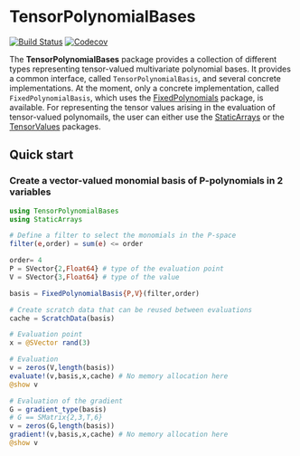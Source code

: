 # TensorPolynomialBases

[![Build Status](https://travis-ci.com/gridap/TensorPolynomialBases.jl.svg?branch=master)](https://travis-ci.com/gridap/TensorPolynomialBases.jl)
[![Codecov](https://codecov.io/gh/gridap/TensorPolynomialBases.jl/branch/master/graph/badge.svg)](https://codecov.io/gh/gridap/TensorPolynomialBases.jl)

The **TensorPolynomialBases** package provides a collection of different types representing tensor-valued multivariate polynomial bases. It provides a common interface, called `TensorPolynomialBasis`, and several concrete implementations. At the moment, only a concrete implementation, called `FixedPolynomialBasis`, which uses the [FixedPolynomials](https://github.com/JuliaAlgebra/FixedPolynomials.jl) package, is available. For representing the tensor values arising in the evaluation of tensor-valued polynomails, the user can either use the [StaticArrays](https://github.com/JuliaArrays/StaticArrays.jl) or the [TensorValues](https://github.com/gridap/TensorValues.jl) packages.

## Quick start

### Create a vector-valued monomial basis of P-polynomials in 2 variables

```julia
using TensorPolynomialBases
using StaticArrays

# Define a filter to select the monomials in the P-space
filter(e,order) = sum(e) <= order

order= 4
P = SVector{2,Float64} # type of the evaluation point
V = SVector{3,Float64} # type of the value

basis = FixedPolynomialBasis{P,V}(filter,order)

# Create scratch data that can be reused between evaluations
cache = ScratchData(basis)

# Evaluation point
x = @SVector rand(3)

# Evaluation
v = zeros(V,length(basis))
evaluate!(v,basis,x,cache) # No memory allocation here
@show v

# Evaluation of the gradient
G = gradient_type(basis)
# G == SMatrix{2,3,T,6}
v = zeros(G,length(basis))
gradient!(v,basis,x,cache) # No memory allocation here
@show v
```
